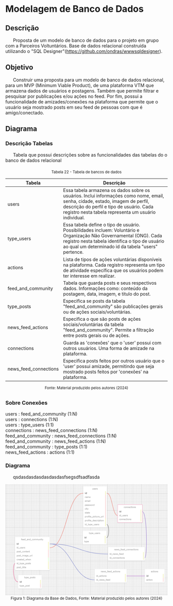 # Modelagem de Banco de Dados
## Descrição
&nbsp;&nbsp;&nbsp;&nbsp;&nbsp;&nbsp;Proposta de um modelo de banco de dados para o projeto em grupo com a Parceiros Voltuntários. Base de dados relacional construída utilizando o "SQL Designer"(https://github.com/ondras/wwwsqldesigner).

## Objetivo
&nbsp;&nbsp;&nbsp;&nbsp;&nbsp;&nbsp;Construir uma proposta para um modelo de banco de dados relacional, para um MVP (Minimum Viable Product), de uma plataforma VTM que armazena dados de usuários e postagens. Também que permite filtrar e pesquisar por publicações e/ou ações no feed. Por fim, possui a funcionalidade de amizades/conexões na plataforma que permite que o usuário seja mostrado posts em seu feed de pessoas com que é amigo/conectado. 

## Diagrama
### Descrição Tabelas
&nbsp;&nbsp;&nbsp;&nbsp;&nbsp;&nbsp;Tabela que possui descrições sobre as funcionalidades das tabelas do o banco de dados relacional
<div align="center">
<sub>Tabela 22 - Tabela de bancos de dados </sub>
</div>

| Tabela                        | Descrição                                                                                                                                                                                                                                                                   |
| ----------------------------- | --------------------------------------------------------------------------------------------------------------------------------------------------------------------------------------------------------------------------------------------------------------------------- |
| users                         | Essa tabela armazena os dados sobre os usuários. Inclui informações como nome, email, senha, cidade, estado, imagem de perfil, descrição do perfil e tipo de usuário. Cada registro nesta tabela representa um usuário individual. |
| type_users                    | Essa tabela define o tipo de usuário. Possibilidades incluem: Voluntário e Organização Não Governamental (ONG). Cada registro nesta tabela identifica o tipo de usuário ao qual um determinado id da tabela "users" pertence.      |
| actions                       | Lista de tipos de ações voluntárias disponíveis na plataforma. Cada registro representa um tipo de atividade específica que os usuários podem ter interesse em realizar. |
| feed_and_community            | Tabela que guarda posts e seus respectivos dados. Informações como: conteúdo da postagem, data, imagem, e titulo do post.   |
| type_posts                    | Especifica se posts da tabela "feed_and_community" são publicações gerais ou de ações sociais/voluntárias.      |
| news_feed_actions             | Especifica o que são posts de ações sociais/voluntárias da tabela "feed_and_community". Permite a filtração entre posts gerais ou de ações. |
| connections            | Guarda as 'conexões' que o 'user' possui com outros usuários. Uma forma de amizade na plataforma.|
| news_feed_connections             | Especifica posts feitos por outros usuário que o 'user' possui amizade, permitindo que seja mostrado posts feitos por 'conexões' na plataforma.|
<div align="center">
<sup>Fonte: Material produzido pelos autores (2024)</sup>
</div>

### Sobre Conexões
users : feed_and_community (1:N)
<br>
users : connections (1:N)
<br>
users : type_users (1:1)
<br>
connections : news_feed_connections (1:N)
<br>
feed_and_community : news_feed_connections (1:N)
<br>
feed_and_community : news_feed_actions (1:N)
<br>
feed_and_community : type_posts (1:1)
<br>
news_feed_actions : actions (1:1)



### Diagrama 
&nbsp;&nbsp;&nbsp;&nbsp;&nbsp;&nbsp;qsdasdasdasdasdasdasfsegsdfsadfasda
<div align="center" width="100%">
<img src = "assets/DiagramaBase.png " alt="Diagrama da Base de Dados">
<sup>Figura 1: Diagrama da Base de Dados, Fonte: Material produzido pelos autores (2024)</sup>
</div>


